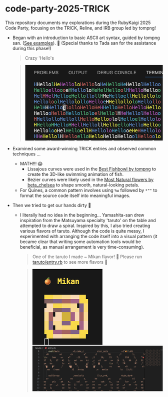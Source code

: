 # code-party-2025-TRICK
This repository documents my explorations during the RubyKaigi 2025 Code Party, focusing on the TRICK, Reline, and IRB group led by tompng!

- Began with an introduction to basic ASCII art syntax, guided by tompng san. ([See examples](simple_ascii_examples)). 🐣 (Special thanks to Tada san for the assistance during this phase!)
    > Crazy 'Hello's

    > ![crazy_hello](docs/crazy_hello.png)
- Examined some award-winning TRICK entries and observed common techniques ...
  - MATH!!! 😱
    - Lissajous curves were used in the [Best Fishbowl by tompng](https://github.com/tric/trick2022/blob/master/01-tompng/entry.rb) to create the 3D-like swimming animation of fish.
    - Bezier curves were likely used in the [Most Natural flowers by beta_chelsea](https://github.com/tric/trick2025/blob/main/08-beta_chelsea/entry.rb) to shape smooth, natural-looking petals.
  - For Quines, a common pattern involves using `%w` followed by `*""` to format the source code itself into meaningful images.
- Then we tried to get our hands dirty 💪
  - I literally had no idea in the beginning... Yamashita-san drew inspiration from the Matsuyama specialty 'taruto' on the table and attempted to draw a spiral. Inspired by this, I also tried creating various flavors of taruto. Although the code is quite messy, I experimented with arranging the code itself into a visual pattern (it became clear that writing some automation tools would be beneficial, as manual arrangement is very time-consuming).
    > One of the taruto I made ~ Mikan flavor! 🍊
    > Please run [taruto/entry.rb](taruto/entry.rb) to see more flavors 🙈

    > ![Mikan Taruto](docs/mikan_taruto.png)
    > ![Taruto Shaped Code](docs/taruto_shaped_code.png)
